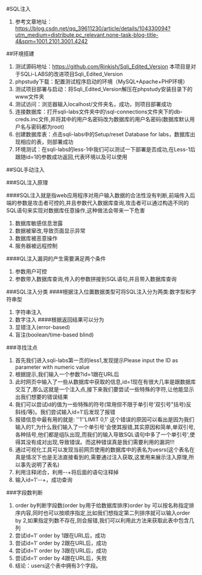 #SQL注入
01. 参考文章地址：https://blog.csdn.net/qq_39611230/article/details/104330094?utm_medium=distribute.pc_relevant.none-task-blog-title-4&spm=1001.2101.3001.4242

##环境搭建
01. 测试源码地址：https://github.com/Rinkish/Sqli_Edited_Version 本项目是对于SQLi-LABS的改进项目Sqli_Edited_Version
02. phpstudy下载：配置测试程序启动的环境（MySQL+Apache+PHP环境）
03. 测试项目部署与启动：将Sqli_Edited_Version解压在phpstudy安装目录下的www文件夹
04. 测试访问：浏览器输入localhost/文件夹名，成功，则项目部署成功
05. 连接数据库：打开sqli-labs文件夹中的\sql-connections文件夹下的db-creds.inc文件,并将其中的用户名密码改为数据库的用户名密码(数据库默认用户名与密码都为root)
06. 创建数据库表：点击sqli-labs中的Setup/reset Database for labs，数据库出现相应的表，则部署成功
07. 环境测试：在sqli-labs的less-1中我们可以测试一下部署是否成功,在Less-1后跟随id=1的参数成功返回,代表环境以及可以使用


##SQL手动注入

###SQL注入原理

####SQL注入就是指web应用程序对用户输入数据的合法性没有判断,前端传入后端的参数是攻击者可控的,并且参数代入数据库查询,攻击者可以通过构造不同的SQL语句来实现对数据库任意操作,这种做法会带来一下危害
01. 数据库敏感信息泄露
02. 数据被窜改,导致页面显示异常
03. 数据库被恶意操作
04. 服务器被远程控制

####QL注入漏洞的产生需要满足两个条件
01. 参数用户可控
02. 参数带入数据库查询,传入的参数拼接到SQL语句,并且带入数据库查询

###SQL注入分类
####根据注入位置数据类型可将SQL注入分为两类:数字型和字符串型
01. 字符串注入
02. 数字注入
####根据返回结果可以分为
01. 显错注入(error-based)
02. 盲注(boolean/time-based blind)

###寻找注点
01. 首先我们进入sqli-labs第一页的less1,发现提示Please input the ID as parameter with numeric value
02. 根据提示,我们输入一个参数?id=1跟在URL后
03. 此时网页中输入了一些从数据库中获取的信息,id=1现在有很大几率是跟数据库交互了,那么这就是一个注入点,接下来我们要尝试一些特殊的字符,让他能显示出我们想要的错误结果
04. 我们可以尝试id的值为一些特殊的符号(常用但不限于单引号'双引号"括号)反斜线/等)。我们尝试输入id=1'后发现了报错
05. 报错信息中最有用的就是: ''1''LIMIT 0,1' 这个错误的原因可以看出是因为我们输入的1',为什么我们输入了一个单引号'会使其报错,其实原因和简单,单双引号,各种括号,他们都是组队出现,而我们的输入导致SQL语句中多了一个单引号',使得其没有成对出现,导致错误。而这种错误真是我们需要利用的漏洞!!!
06. 通过可视化工具可以发现当前网页使用的数据库中的表名为uesrs(这个表名在真是情况下也是无法直接看到的,需要通过注入获取,这里用来展示注入原理,所以事先说明了表名)
07. 利用注释闭合，利用--+将后面的语句注释掉
08. 输入id=1'--+，成功查询

###字段数判断
01. order by判断字段数(order by用于给数据库排序)order by 可以按名称指定排序内容,同时也可以按顺序指定,比如我们想指定第二列排序就可以输入order by 2,如果指定列数不存在,则会报错,我们可以利用此方法来获取此表中包含几列
02. 尝试id=1' order by 1跟在URL后，成功
03. 尝试id=1' order by 2跟在URL后，成功
04. 尝试id=1' order by 3跟在URL后，成功
05. 尝试id=1' order by 4跟在URL后，失败
06. 结论：users这个表中拥有3个字段。

